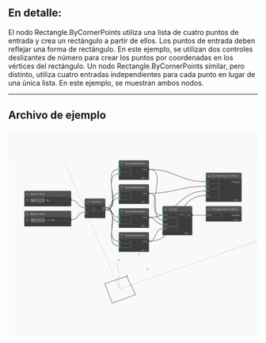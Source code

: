 ## En detalle:
El nodo Rectangle.ByCornerPoints utiliza una lista de cuatro puntos de entrada y crea un rectángulo a partir de ellos. Los puntos de entrada deben reflejar una forma de rectángulo. En este ejemplo, se utilizan dos controles deslizantes de número para crear los puntos por coordenadas en los vértices del rectángulo. Un nodo Rectangle.ByCornerPoints similar, pero distinto, utiliza cuatro entradas independientes para cada punto en lugar de una única lista. En este ejemplo, se muestran ambos nodos.
___
## Archivo de ejemplo

![ByCornerPoints (points)](./Autodesk.DesignScript.Geometry.Rectangle.ByCornerPoints(points)_img.jpg)

